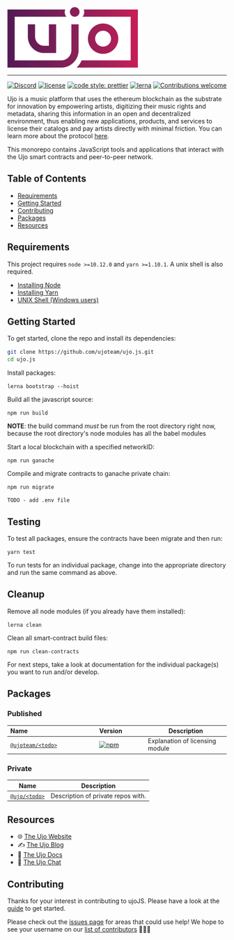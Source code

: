 <!-- show-on-docup
<br />
-->

[![ujoJS](https://github.com/ujoteam/ujo.js/raw/master/ujo.png)](https://ujomusic.com/)

---

[![Discord](https://img.shields.io/discord/423160867534929930.svg?style=flat-square)](https://discord.gg/gWWXT7H)
[![license](https://img.shields.io/badge/license-MIT-blue.svg?style=flat-square)](https://github.com/ujoteam/ujo.js/blob/master/LICENSE)
[![code style: prettier](https://img.shields.io/badge/code_style-prettier-ff69b4.svg?style=flat-square)](https://github.com/prettier/prettier)
[![lerna](https://img.shields.io/badge/maintained%20with-lerna-cc00ff.svg?style=flat-square)](https://lernajs.io/)
[![Contributions welcome](https://img.shields.io/badge/contributions-welcome-orange.svg?style=flat-square)](https://github.com/ujoteam/ujo.js/blob/master/CONTRIBUTING.md)

Ujo is a music platform that uses the ethereum blockchain as the substrate for innovation by empowering artists, digitizing their music rights and metadata, sharing this information in an open and decentralized environment, thus enabling new applications, products, and services to license their catalogs and pay artists directly with minimal friction. You can learn more about the protocol [here](https://blog.ujomusic.com/the-ujo-platform-a-decentralized-music-ecosystem-e530c31b62bc).

This monorepo contains JavaScript tools and applications that interact with the Ujo smart contracts and peer-to-peer network.

<!-- hide-on-docup-start -->

## Table of Contents

- [Requirements](#requirements)
- [Getting Started](#getting-started)
- [Contributing](#contributing)
- [Packages](#packages)
- [Resources](#resources)

<!-- hide-on-docup-stop -->

## Requirements

This project requires `node >=10.12.0` and `yarn >=1.10.1`. A unix shell is also required.

- [Installing Node](https://docs.npmjs.com/getting-started/installing-node)
- [Installing Yarn](https://yarnpkg.com/lang/en/docs/install/)
- [UNIX Shell (Windows users)](https://docs.microsoft.com/en-us/windows/wsl/install-win10)

## Getting Started

To get started, clone the repo and install its dependencies:

```bash
git clone https://github.com/ujoteam/ujo.js.git
cd ujo.js
```

Install packages:

```
lerna bootstrap --hoist
```

Build all the javascript source:

```
npm run build
```

**NOTE**: the build command _must_ be run from the root directory right now, because the root directory's node modules has all the babel modules

Start a local blockchain with a specified networkID:

```
npm run ganache
```

Compile and migrate contracts to ganache private chain:

```
npm run migrate
```

```
TODO - add .env file
```

## Testing

To test all packages, ensure the contracts have been migrate and then run:

```
yarn test
```

To run tests for an individual package, change into the appropriate directory and run the same command as above.

## Cleanup

Remove all node modules (if you already have them installed):

```
lerna clean
```

Clean all smart-contract build files:

```
npm run clean-contracts
```

For next steps, take a look at documentation for the individual package(s) you want to run and/or develop.

## Packages

### Published

| Name&nbsp;&nbsp;&nbsp;&nbsp;&nbsp;&nbsp;&nbsp;&nbsp;&nbsp;&nbsp;&nbsp;&nbsp;&nbsp;&nbsp;&nbsp;&nbsp;&nbsp;&nbsp;&nbsp;&nbsp;&nbsp;&nbsp;&nbsp;&nbsp;&nbsp;&nbsp;&nbsp;&nbsp;&nbsp;&nbsp;&nbsp;&nbsp;&nbsp;&nbsp;&nbsp;&nbsp;&nbsp;&nbsp;&nbsp;&nbsp; | Version&nbsp;&nbsp;&nbsp;&nbsp;&nbsp;&nbsp;&nbsp;&nbsp;&nbsp;&nbsp;&nbsp;&nbsp;                                      | Description                     |
| ---------------------------------------------------------------------------------------------------------------------------------------------------------------------------------------------------------------------------------------------------- | -------------------------------------------------------------------------------------------------------------------- | ------------------------------- |
| [`@ujoteam/<todo>`]()                                                                                                                                                                                                                                | [![npm](https://img.shields.io/npm/v/@ujo/todo.svg?style=flat-square)](https://www.npmjs.com/package/@ujo/licensing) | Explanation of licensing module |  |

### Private

| Name              | Description                        |
| ----------------- | ---------------------------------- |
| [`@ujo/<todo>`]() | Description of private repos with. |  |

## Resources

- 🌐 [The Ujo Website](https://ujomusic.com)
- ✍ [The Ujo Blog](https://blog.ujomusic.com)
- 📖 [The Ujo Docs](https://docs.ujomusic.com/)
- 💬 [The Ujo Chat](https://discord.gg/gWWXT7H)
  <!-- - ❓ [The Ujo Forum]() -->

## Contributing

Thanks for your interest in contributing to ujoJS. Please have a look at the [guide](https://github.com/ujoteam/ujo.js/blob/master/CONTRIBUTING.md) to get started.

Please check out the [issues page](https://github.com/ujo/ujo.js/issues) for areas that could use help! We hope to see your username on our [list of contributors](https://github.com/ujo/ujo.js/graphs/contributors) 🙏🎉🚀
